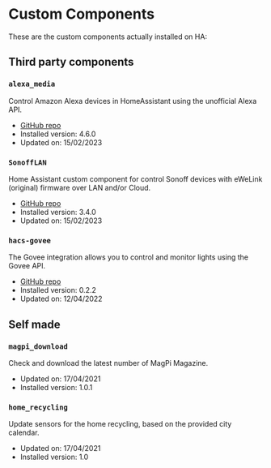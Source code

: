 # Custom Components

These are the custom components actually installed on HA:

## Third party components

### `alexa_media`

Control Amazon Alexa devices in HomeAssistant using the unofficial Alexa API.

* [GitHub repo](https://github.com/custom-components/alexa_media_player)
* Installed version: 4.6.0
* Updated on: 15/02/2023

### `SonoffLAN`

Home Assistant custom component for control Sonoff devices with eWeLink (original) firmware over LAN and/or Cloud.

* [GitHub repo](https://github.com/AlexxIT/SonoffLAN)
* Installed version: 3.4.0
* Updated on: 15/02/2023

### `hacs-govee`

The Govee integration allows you to control and monitor lights using the Govee API.

* [GitHub repo](https://github.com/LaggAt/hacs-govee)
* Installed version: 0.2.2
* Updated on: 12/04/2022

## Self made

### `magpi_download`

Check and download the latest number of MagPi Magazine.

* Updated on: 17/04/2021
* Installed version: 1.0.1

### `home_recycling`

Update sensors for the home recycling, based on the provided city calendar.

* Updated on: 17/04/2021
* Installed version: 1.0
